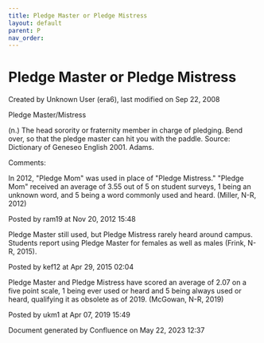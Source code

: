```yaml
---
title: Pledge Master or Pledge Mistress
layout: default
parent: P
nav_order:
---
```


# Pledge Master or Pledge Mistress

Created by  Unknown User (era6), last modified on Sep 22, 2008

Pledge Master/Mistress

(n.) The head sorority or fraternity member in charge of pledging. Bend over, so that the pledge master can hit you with the paddle. Source: Dictionary of Geneseo English 2001. Adams.

Comments:

In 2012, &quot;Pledge Mom&quot; was used in place of &quot;Pledge Mistress.&quot; &quot;Pledge Mom&quot; received an average of 3.55 out of 5 on student surveys, 1 being an unknown word, and 5 being a word commonly used and heard. (Miller, N-R, 2012)

Posted by ram19 at Nov 20, 2012 15:48

Pledge Master still used, but Pledge Mistress rarely heard around campus. Students report using Pledge Master for females as well as males (Frink, N-R, 2015).

Posted by kef12 at Apr 29, 2015 02:04

Pledge Master and Pledge Mistress have scored an average of 2.07 on a five point scale, 1 being ever used or heard and 5 being always used or heard, qualifying it as obsolete as of 2019. (McGowan, N-R, 2019)

Posted by ukm1 at Apr 07, 2019 15:49

Document generated by Confluence on May 22, 2023 12:37


